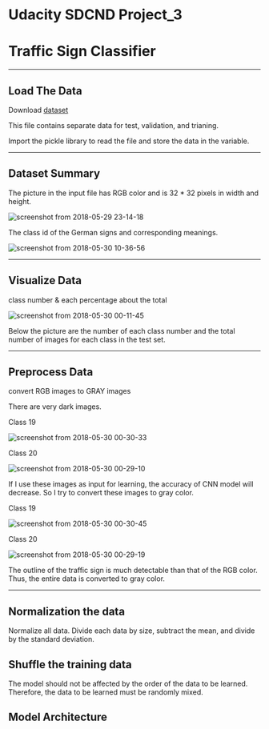 # Udacity SDCND Project_3
# Traffic Sign Classifier

----

## Load The Data
Download [dataset](https://d17h27t6h515a5.cloudfront.net/topher/2017/February/5898cd6f_traffic-signs-data/traffic-signs-data.zip)

This file contains separate data for test, validation, and trianing.

Import the pickle library to read the file and store the data in the variable.

----
## Dataset Summary
The picture in the input file has RGB color and is 32 * 32 pixels in width and height. 

![screenshot from 2018-05-29 23-14-18](https://user-images.githubusercontent.com/35591154/40667895-2e94817a-639e-11e8-8c88-9326f1a19d5d.png)

The class id of the German signs and corresponding meanings.

![screenshot from 2018-05-30 10-36-56](https://user-images.githubusercontent.com/35591154/40694189-5cca8c62-63f6-11e8-9b77-acec8907705a.png)

----
## Visualize Data

class number & each percentage about the total

![screenshot from 2018-05-30 00-11-45](https://user-images.githubusercontent.com/35591154/40668268-01749094-639f-11e8-911b-c9451560889b.png)

Below the picture are the number of each class number and the total number of images for each class in the test set.

----
## Preprocess Data

convert RGB images to GRAY images

There are very dark images. 

Class 19

![screenshot from 2018-05-30 00-30-33](https://user-images.githubusercontent.com/35591154/40669359-ba7e418c-63a1-11e8-817e-7212549bf1ff.png)

Class 20

![screenshot from 2018-05-30 00-29-10](https://user-images.githubusercontent.com/35591154/40669358-b9a87264-63a1-11e8-9ce1-25e4599647c7.png)

If I use these images as input for learning, the accuracy of CNN model will decrease. So I try to convert these images to gray color.

Class 19

![screenshot from 2018-05-30 00-30-45](https://user-images.githubusercontent.com/35591154/40669572-338ef544-63a2-11e8-8a7b-012af35c4ef9.png)

Class 20

![screenshot from 2018-05-30 00-29-19](https://user-images.githubusercontent.com/35591154/40669580-355b0f66-63a2-11e8-9541-99c8ce5367cd.png)

The outline of the traffic sign is much detectable than that of the RGB color. Thus, the entire data is converted to gray color.

----
## Normalization the data

Normalize all data. Divide each data by size, subtract the mean, and divide by the standard deviation.

## Shuffle the training data

The model should not be affected by the order of the data to be learned. Therefore, the data to be learned must be randomly mixed.

## Model Architecture


